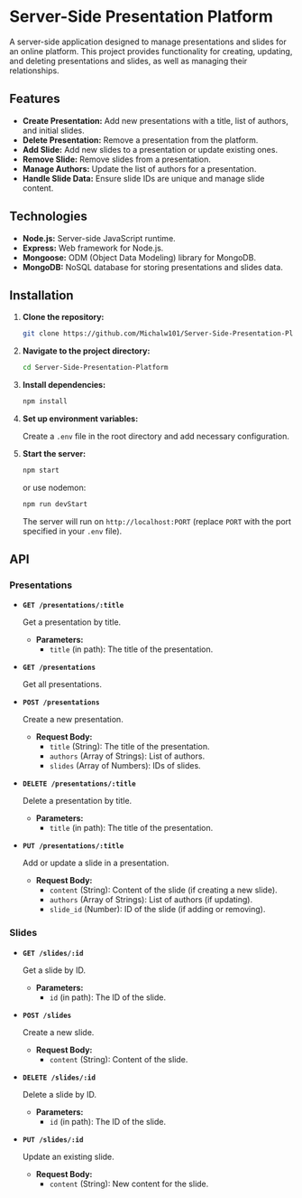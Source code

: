 # **Server-Side Presentation Platform**

A server-side application designed to manage presentations and slides for an online platform. This project provides functionality for creating, updating, and deleting presentations and slides, as well as managing their relationships.

## **Features**

- **Create Presentation:** Add new presentations with a title, list of authors, and initial slides.
- **Delete Presentation:** Remove a presentation from the platform.
- **Add Slide:** Add new slides to a presentation or update existing ones.
- **Remove Slide:** Remove slides from a presentation.
- **Manage Authors:** Update the list of authors for a presentation.
- **Handle Slide Data:** Ensure slide IDs are unique and manage slide content.

## **Technologies**

- **Node.js:** Server-side JavaScript runtime.
- **Express:** Web framework for Node.js.
- **Mongoose:** ODM (Object Data Modeling) library for MongoDB.
- **MongoDB:** NoSQL database for storing presentations and slides data.

## **Installation**

1. **Clone the repository:**

    ```bash
    git clone https://github.com/Michalw101/Server-Side-Presentation-Platform.git
    ```

2. **Navigate to the project directory:**

    ```bash
    cd Server-Side-Presentation-Platform
    ```

3. **Install dependencies:**

    ```bash
    npm install
    ```

4. **Set up environment variables:**

    Create a `.env` file in the root directory and add necessary configuration.

5. **Start the server:**

    ```bash
    npm start
    ```

   or use nodemon:

    ```bash
    npm run devStart
    ```

   The server will run on `http://localhost:PORT` (replace `PORT` with the port specified in your `.env` file).

## **API**

### **Presentations**

- **`GET /presentations/:title`**
  
  Get a presentation by title.

  - **Parameters:**
    - `title` (in path): The title of the presentation.

- **`GET /presentations`**

  Get all presentations.

- **`POST /presentations`**

  Create a new presentation.

  - **Request Body:**
    - `title` (String): The title of the presentation.
    - `authors` (Array of Strings): List of authors.
    - `slides` (Array of Numbers): IDs of slides.

- **`DELETE /presentations/:title`**

  Delete a presentation by title.

  - **Parameters:**
    - `title` (in path): The title of the presentation.

- **`PUT /presentations/:title`**

  Add or update a slide in a presentation.

  - **Request Body:**
    - `content` (String): Content of the slide (if creating a new slide).
    - `authors` (Array of Strings): List of authors (if updating).
    - `slide_id` (Number): ID of the slide (if adding or removing).

### **Slides**

- **`GET /slides/:id`**

  Get a slide by ID.

  - **Parameters:**
    - `id` (in path): The ID of the slide.

- **`POST /slides`**

  Create a new slide.

  - **Request Body:**
    - `content` (String): Content of the slide.

- **`DELETE /slides/:id`**

  Delete a slide by ID.

  - **Parameters:**
    - `id` (in path): The ID of the slide.

- **`PUT /slides/:id`**

  Update an existing slide.

  - **Request Body:**
    - `content` (String): New content for the slide.
